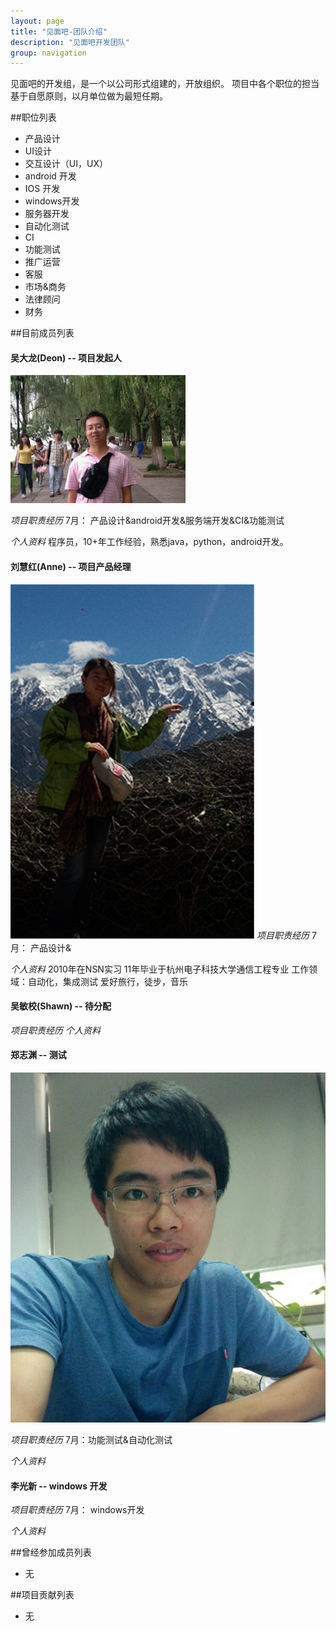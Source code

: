 ```yaml
---
layout: page
title: "见面吧-团队介绍"
description: "见面吧开发团队"
group: navigation
---
```

见面吧的开发组，是一个以公司形式组建的，开放组织。
项目中各个职位的担当基于自愿原则，以月单位做为最短任期。

##职位列表
*  产品设计
*  UI设计
*  交互设计（UI，UX）
*  android 开发
*  IOS 开发
*  windows开发
*  服务器开发 
*  自动化测试
*  CI
*  功能测试
*  推广运营
*  客服
*  市场&商务
*  法律顾问
*  财务

##目前成员列表


#### 吴大龙(Deon) -- 项目发起人
![吴大龙](/images/deonwu.png)

*项目职责经历*
7月： 产品设计&android开发&服务端开发&CI&功能测试

*个人资料*
程序员，10+年工作经验，熟悉java，python，android开发。 


#### 刘慧红(Anne) -- 项目产品经理
![刘慧红](/images/Anne.jpg)
*项目职责经历* 
7月： 产品设计&

*个人资料* 
2010年在NSN实习
11年毕业于杭州电子科技大学通信工程专业
工作领域：自动化，集成测试
爱好旅行，徒步，音乐


#### 吴敏校(Shawn) -- 待分配
*项目职责经历* 
*个人资料* 

#### 郑志渊 -- 测试

![郑志渊](/images/Jerry.jpg)

*项目职责经历* 
7月：功能测试&自动化测试

*个人资料* 


#### 李光新 -- windows 开发


*项目职责经历* 
7月： windows开发

*个人资料* 


##曾经参加成员列表
* 无

##项目贡献列表
* 无
 
